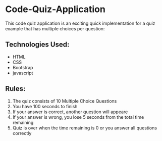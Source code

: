 # Code-Quiz-Application
This code quiz application is an exciting quick implementation for a quiz example that has multiple choices per question:

## Technologies Used:
* HTML 
* CSS
* Bootstrap
* javascript

## Rules:
1. The quiz consists of 10 Multiple Choice Questions
2. You have 100 seconds to finish
3. If your answer is correct, another question will appeare
4. If your answer is wrong, you lose 5 seconds from the total time remaining
5. Quiz is over when the time remaining is 0 or you answer all questions correctly





